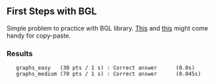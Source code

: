 ## First Steps with BGL
Simple problem to practice with BGL library. [This](https://algolab.inf.ethz.ch/doc/tutorials/sample_code/tut04_bgl-intro-dijkstra.cpp) and [this](https://algolab.inf.ethz.ch/doc/tutorials/sample_code/tut04_bgl-intro-kruskal.cpp) might come handy for copy-paste.  

### Results
```
   graphs_easy   (30 pts / 1 s) : Correct answer      (0.0s)
   graphs_medium (70 pts / 1 s) : Correct answer      (0.045s)
```

